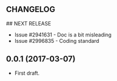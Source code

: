 CHANGELOG
---------

## NEXT RELEASE
 - Issue #2941631 - Doc is a bit misleading
 - Issue #2996835 - Coding standard

## 0.0.1 (2017-03-07)
 - First draft.
